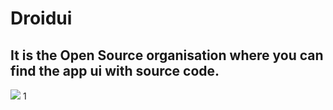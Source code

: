# Droidui

## It is the Open Source organisation where you can find the app ui with source code.

![](https://user-images.githubusercontent.com/81229551/213881301-1c2b4728-6c9d-4a96-9335-74d1efb515bd.png)
1
